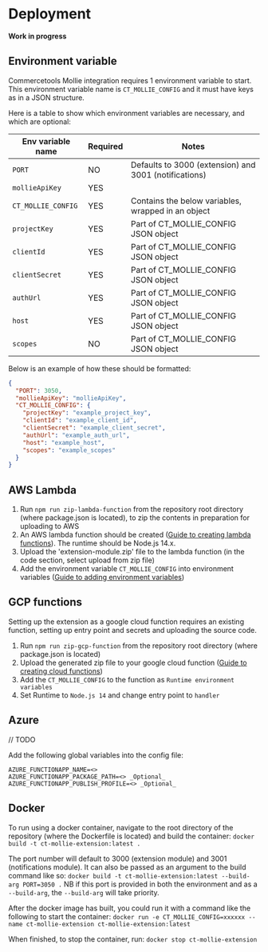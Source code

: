 # Deployment

**Work in progress**

## Environment variable

Commercetools Mollie integration requires 1 environment variable to start. This environment variable name is `CT_MOLLIE_CONFIG` and it must have keys as in a JSON structure.

Here is a table to show which environment variables are necessary, and which are optional:

| Env variable name  | Required | Notes                                                 |
| ------------------ | -------- | ----------------------------------------------------- |
| `PORT`             | NO       | Defaults to 3000 (extension) and 3001 (notifications) |
| `mollieApiKey`     | YES      |                                                       |
| `CT_MOLLIE_CONFIG` | YES      | Contains the below variables, wrapped in an object    |
| `projectKey`       | YES      | Part of CT_MOLLIE_CONFIG JSON object                  |
| `clientId`         | YES      | Part of CT_MOLLIE_CONFIG JSON object                  |
| `clientSecret`     | YES      | Part of CT_MOLLIE_CONFIG JSON object                  |
| `authUrl`          | YES      | Part of CT_MOLLIE_CONFIG JSON object                  |
| `host`             | YES      | Part of CT_MOLLIE_CONFIG JSON object                  |
| `scopes`           | NO       | Part of CT_MOLLIE_CONFIG JSON object                  |

Below is an example of how these should be formatted:

```json
{
  "PORT": 3050,
  "mollieApiKey": "mollieApiKey",
  "CT_MOLLIE_CONFIG": {
    "projectKey": "example_project_key",
    "clientId": "example_client_id",
    "clientSecret": "example_client_secret",
    "authUrl": "example_auth_url",
    "host": "example_host",
    "scopes": "example_scopes"
  }
}
```

## AWS Lambda

1. Run `npm run zip-lambda-function` from the repository root directory (where package.json is located), to zip the contents in preparation for uploading to AWS
2. An AWS lambda function should be created ([Guide to creating lambda functions](https://docs.aws.amazon.com/lambda/latest/dg/getting-started-create-function.html)). The runtime should be Node.js 14.x.
3. Upload the 'extension-module.zip' file to the lambda function (in the code section, select upload from zip file)
4. Add the environment variable `CT_MOLLIE_CONFIG` into environment variables ([Guide to adding environment variables](https://docs.aws.amazon.com/lambda/latest/dg/configuration-envvars.html#configuration-envvars-config))

## GCP functions

Setting up the extension as a google cloud function requires an existing function, setting up entry point and secrets and uploading the source code.

1. Run `npm run zip-gcp-function` from the repository root directory (where package.json is located)
2. Upload the generated zip file to your google cloud function ([Guide to creating cloud functions](https://cloud.google.com/functions/docs#training-and-tutorials))
3. Add the `CT_MOLLIE_CONFIG` to the function as `Runtime environment variables`
4. Set Runtime to `Node.js 14` and change entry point to `handler`

## Azure

// TODO

Add the following global variables into the config file:

    AZURE_FUNCTIONAPP_NAME=<>
    AZURE_FUNCTIONAPP_PACKAGE_PATH=<> _Optional_
    AZURE_FUNCTIONAPP_PUBLISH_PROFILE=<> _Optional_

## Docker

To run using a docker container, navigate to the root directory of the repository (where the Dockerfile is located) and build the container:
`docker build -t ct-mollie-extension:latest .`

The port number will default to 3000 (extension module) and 3001 (notifications module). It can also be passed as an argument to the build command like so:
`docker build -t ct-mollie-extension:latest --build-arg PORT=3050 .`
NB if this port is provided in both the environment and as a `--build-arg`, the `--build-arg` will take priority.

After the docker image has built, you could run it with a command like the following to start the container:
`docker run -e CT_MOLLIE_CONFIG=xxxxxx --name ct-mollie-extension ct-mollie-extension:latest`

When finished, to stop the container, run:
`docker stop ct-mollie-extension`
